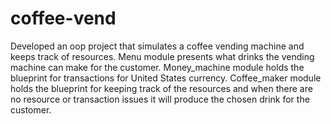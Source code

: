 # coffee-vend
Developed an oop project that simulates a coffee vending machine and keeps track of resources.
Menu module presents what drinks the vending machine can make for the customer.
Money_machine module holds the blueprint for transactions for United States currency.
Coffee_maker module holds the blueprint for keeping track of the resources and when there are no resource or transaction issues it will produce the chosen drink for the customer.
